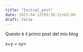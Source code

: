 ```yaml
---
title: "Initial_post"
date: 2023-04-12T09:56:21+02:00
draft: false
---
```


Questo è il primo post del mio blog

x+y = xy>